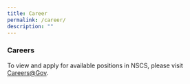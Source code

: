 ```yaml
---
title: Career
permalink: /career/
description: ""
---
```

### Careers

To view and apply for available positions in NSCS, please visit [Careers@Gov](https://www.careers.hrp.gov.sg/sap/bc/ui5_ui5/sap/ZGERCFA004/index.html?search-keyword=nscs).
